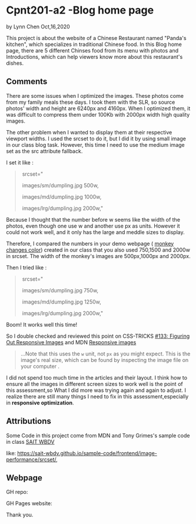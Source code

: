 # Cpnt201-a2 -Blog home page

by  Lynn Chen     Oct,16,2020



This project is about the website of a Chinese Restaurant named "Panda's kitchen", which specializes in traditional Chinese food. In this Blog home page, there are 5 different Chinses food from its menu with photos and Introductions, which can help viewers know more about this restaurant's dishes.



## Comments

There are some issues when I optimized the images. These photos come from my family meals these days. I took them with the SLR, so source photos' width and height are 6240px and 4160px. When I optimized them, it was difficult to compress them under 100Kb with 2000px width high quality images.

The other problem when I wanted to display them at their respective viewport widths. I used the srcset to do it, but I did it by using small image in our class blog task. However, this time I need to use the medium image set as the src attribute fallback.  

I set it like : 

> ​     srcset="
>
> ​     images/sm/dumpling.jpg 500w,
>
> ​     images/md/dumpling.jpg 1000w,
>
> ​     images/lrg/dumpling.jpg 2000w,"

Because I thought that the number before w seems like the width of the photos, even though one use w and another use px as units. However it could not work well, and it only has the large and meddle sizes to display.

Therefore, I compared the numbers in your demo webpage ( [monkey changes color](https://sait-wbdv.github.io/sample-code/frontend/image-performance/srcset/)) created in our class that you also used 750,1500 and 2000w in srcset. The width of the monkey's images are 500px,1000px and 2000px. 

Then I tried like :

> ​     srcset="
>
> ​     images/sm/dumpling.jpg 750w,
>
> ​     images/md/dumpling.jpg 1250w,
>
> ​     images/lrg/dumpling.jpg 2000w,"

Boom! It works well this time! 

So I double checked and reviewed this point on CSS-TRICKS  [#133: Figuring Out Responsive Images](https://css-tricks.com/video-screencasts/133-figuring-responsive-images/)  and MDN [Responsive images](https://developer.mozilla.org/en-US/docs/Learn/HTML/Multimedia_and_embedding/Responsive_images)

> ...Note that this uses the `w` unit, not `px` as you might expect. This is the image's real size, which can be found by inspecting the image file on your computer .

I did not spend too much time in the articles and their layout. I think how to ensure all the images in different screen sizes to work well is the point of this assessment,so What I did more was trying again and again to adjust. I realize there are still many things I need to fix in this assessment,especially in **responsive optimization**.



## Attributions

Some Code in this project come from MDN and Tony Grimes's  sample code in class  [SAIT WBDV](https://sait-wbdv.github.io/) 

like: https://sait-wbdv.github.io/sample-code/frontend/image-performance/srcset/,



## Webpage 

GH repo: 

GH Pages website: 



Thank you.